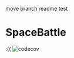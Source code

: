 move branch readme test
# SpaceBattle

:((
![codecov](https://img.shields.io/codecov/c/github/egor951769794/SpaceBattle?style=plastic&token=84583b03-1fa1-41c1-99d8-f89557dcfdba)
